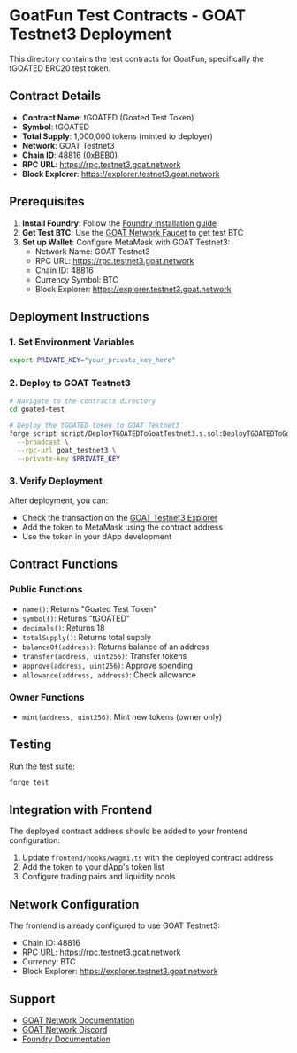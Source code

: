 # GoatFun Test Contracts - GOAT Testnet3 Deployment

This directory contains the test contracts for GoatFun, specifically the tGOATED ERC20 test token.

## Contract Details

- **Contract Name**: tGOATED (Goated Test Token)
- **Symbol**: tGOATED
- **Total Supply**: 1,000,000 tokens (minted to deployer)
- **Network**: GOAT Testnet3
- **Chain ID**: 48816 (0xBEB0)
- **RPC URL**: https://rpc.testnet3.goat.network
- **Block Explorer**: https://explorer.testnet3.goat.network

## Prerequisites

1. **Install Foundry**: Follow the [Foundry installation guide](https://book.getfoundry.sh/getting-started/installation)
2. **Get Test BTC**: Use the [GOAT Network Faucet](https://faucet.goat.network) to get test BTC
3. **Set up Wallet**: Configure MetaMask with GOAT Testnet3:
   - Network Name: GOAT Testnet3
   - RPC URL: https://rpc.testnet3.goat.network
   - Chain ID: 48816
   - Currency Symbol: BTC
   - Block Explorer: https://explorer.testnet3.goat.network

## Deployment Instructions

### 1. Set Environment Variables

```bash
export PRIVATE_KEY="your_private_key_here"
```

### 2. Deploy to GOAT Testnet3

```bash
# Navigate to the contracts directory
cd goated-test

# Deploy the tGOATED token to GOAT Testnet3
forge script script/DeployTGOATEDToGoatTestnet3.s.sol:DeployTGOATEDToGoatTestnet3 \
  --broadcast \
  --rpc-url goat_testnet3 \
  --private-key $PRIVATE_KEY
```

### 3. Verify Deployment

After deployment, you can:
- Check the transaction on the [GOAT Testnet3 Explorer](https://explorer.testnet3.goat.network)
- Add the token to MetaMask using the contract address
- Use the token in your dApp development

## Contract Functions

### Public Functions
- `name()`: Returns "Goated Test Token"
- `symbol()`: Returns "tGOATED"
- `decimals()`: Returns 18
- `totalSupply()`: Returns total supply
- `balanceOf(address)`: Returns balance of an address
- `transfer(address, uint256)`: Transfer tokens
- `approve(address, uint256)`: Approve spending
- `allowance(address, address)`: Check allowance

### Owner Functions
- `mint(address, uint256)`: Mint new tokens (owner only)

## Testing

Run the test suite:

```bash
forge test
```

## Integration with Frontend

The deployed contract address should be added to your frontend configuration:

1. Update `frontend/hooks/wagmi.ts` with the deployed contract address
2. Add the token to your dApp's token list
3. Configure trading pairs and liquidity pools

## Network Configuration

The frontend is already configured to use GOAT Testnet3:
- Chain ID: 48816
- RPC URL: https://rpc.testnet3.goat.network
- Currency: BTC
- Block Explorer: https://explorer.testnet3.goat.network

## Support

- [GOAT Network Documentation](https://docs.goat.network)
- [GOAT Network Discord](https://discord.gg/goatnetwork)
- [Foundry Documentation](https://book.getfoundry.sh)
